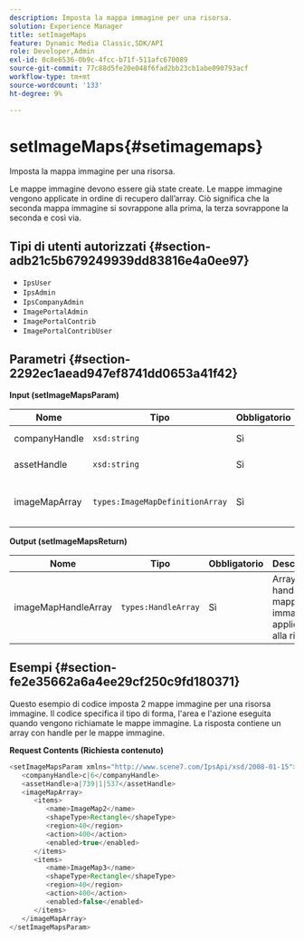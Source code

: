 ```yaml
---
description: Imposta la mappa immagine per una risorsa.
solution: Experience Manager
title: setImageMaps
feature: Dynamic Media Classic,SDK/API
role: Developer,Admin
exl-id: 0c8e6536-0b9c-4fcc-b71f-511afc670089
source-git-commit: 77c88d5fe20e048f6fad2bb23cb1abe090793acf
workflow-type: tm+mt
source-wordcount: '133'
ht-degree: 9%

---
```


# setImageMaps{#setimagemaps}

Imposta la mappa immagine per una risorsa.

Le mappe immagine devono essere già state create. Le mappe immagine vengono applicate in ordine di recupero dall’array. Ciò significa che la seconda mappa immagine si sovrappone alla prima, la terza sovrappone la seconda e così via.

## Tipi di utenti autorizzati {#section-adb21c5b679249939dd83816e4a0ee97}

* `IpsUser`
* `IpsAdmin`
* `IpsCompanyAdmin`
* `ImagePortalAdmin`
* `ImagePortalContrib`
* `ImagePortalContribUser`

## Parametri {#section-2292ec1aead947ef8741dd0653a41f42}

**Input (setImageMapsParam)**

| Nome | Tipo | Obbligatorio | Descrizione |
|---|---|---|---|
| companyHandle | `xsd:string` | Sì | Gestore azienda. |
| assetHandle | `xsd:string` | Sì | Handle risorsa. |
| imageMapArray | `types:ImageMapDefinitionArray` | Sì | Array di mappe immagine predefinite. |

**Output (setImageMapsReturn)**

| Nome | Tipo | Obbligatorio | Descrizione |
|---|---|---|---|
| imageMapHandleArray | `types:HandleArray` | Sì | Array con handle di mappa immagine applicati alla risorsa. |

## Esempi {#section-fe2e35662a6a4ee29cf250c9fd180371}

Questo esempio di codice imposta 2 mappe immagine per una risorsa immagine. Il codice specifica il tipo di forma, l&#39;area e l&#39;azione eseguita quando vengono richiamate le mappe immagine. La risposta contiene un array con handle per le mappe immagine.

**Request Contents (Richiesta contenuto)**

```java
<setImageMapsParam xmlns="http://www.scene7.com/IpsApi/xsd/2008-01-15">
   <companyHandle>c|6</companyHandle>
   <assetHandle>a|739|1|537</assetHandle>
   <imageMapArray>
      <items>
         <name>ImageMap2</name>
         <shapeType>Rectangle</shapeType>
         <region>40</region>
         <action>400</action>
         <enabled>true</enabled>
      </items>
      <items>
         <name>ImageMap3</name>
         <shapeType>Rectangle</shapeType>
         <region>40</region>
         <action>400</action>
         <enabled>false</enabled>
      </items>
   </imageMapArray>
</setImageMapsParam>
```
